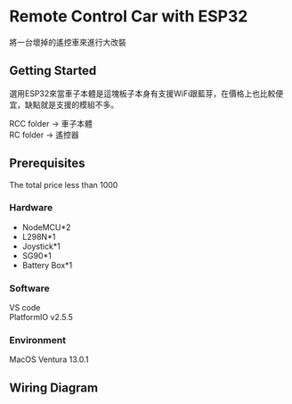 # Remote Control Car with ESP32

將一台壞掉的遙控車來進行大改裝
## Getting Started

選用ESP32來當車子本體是這塊板子本身有支援WiFi跟藍芽，在價格上也比較便宜，缺點就是支援的模組不多。

RCC folder -> 車子本體  
RC folder -> 遙控器

## Prerequisites


The total price less than 1000

### Hardware
* NodeMCU*2
* L298N*1
* Joystick*1
* SG90*1
* Battery Box*1

### Software
VS code  
PlatformIO v2.5.5



### Environment  
  
MacOS Ventura 13.0.1  
## Wiring Diagram






